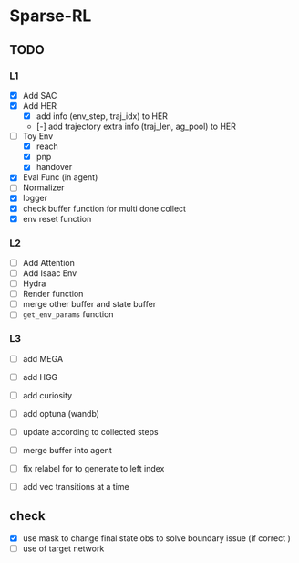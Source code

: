 # Sparse-RL

## TODO

### L1

- [x] Add SAC
- [x] Add HER
  - [x] add info (env_step, traj_idx) to HER
  - [-] add trajectory extra info (traj_len, ag_pool) to HER
- [ ] Toy Env
  - [x] reach
  - [x] pnp
  - [x] handover
- [x] Eval Func (in agent)
- [ ] Normalizer
- [x] logger
- [x] check buffer function for multi done collect
- [x] env reset function 

### L2

- [ ] Add Attention
- [ ] Add Isaac Env
- [ ] Hydra
- [ ] Render function
- [ ] merge other buffer and state buffer
- [ ]  `get_env_params` function

### L3

- [ ] add MEGA
- [ ] add HGG
- [ ] add curiosity
- [ ] add optuna (wandb)
- [ ] update according to collected steps
- [ ] merge buffer into agent
- [ ] fix relabel for to generate to left index
- [ ] add vec transitions at a time


## check

- [x] use mask to change final state obs to solve boundary issue (if correct )
- [ ] use of target network